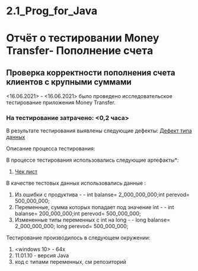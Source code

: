 # 2.1_Prog_for_Java

# Отчёт о тестировании Money Transfer- Пополнение счета

## Проверка корректности пополнения счета клиентов с крупными суммами

<16.06.2021> - <16.06.2021> было проведено исследовательское тестирование приложения Money Transfer.

### На тестирование затрачено: <0,2 часа>

В результате тестирования выявлены следующие дефекты:
[Дефект типа данных](https://github.com/YuryFedoseev/02.1_Prog_for_Java/issues/1)

Описание процесса тестирования:

В процессе тестирования использовались следующие артефакты*:
1. [Чек лист](https://github.com/YuryFedoseev/02.1_Prog_for_Java/blob/master/Чек%20лист.txt)



В качестве тестовых данных использовались данные :

1. Из ошибки с продуктива  - -  int balanse= 2_000_000_000;int perevod= 500_000_000;
1. Переменные, сумма которых попадает под значение int  - - int balanse= 200_000_000;int perevod= 500_000_000;
1. Измененные типы переменных с int на long - -         long balanse= 2_000_000_000; long perevod= 500_000_000;

Тестирование производилось в следующем окружении:

1. <windows 10> - 64x
2. 11.01.10 - версия Java
3. код с типами переменных, см репозиторий

